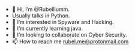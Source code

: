 - 👋 Hi, I’m @Rubelliumm.
- Usually talks in Python.
- 👀 I’m interested in Spyware and Hacking.
- 🌱 I’m currently learning java.
- 💞️ I’m looking to collaborate on Cyber Security.
- 📫 How to reach me rubel.me@protonmail.com

<!---
Rubelliumm/Rubelliumm is a ✨ special ✨ repository because its `README.md` (this file) appears on your GitHub profile.
You can click the Preview link to take a look at your changes.
--->
